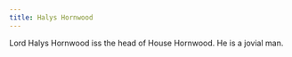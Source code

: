 ```yaml
---
title: Halys Hornwood
---
```


Lord Halys Hornwood iss the head of House Hornwood. He is a jovial man.


